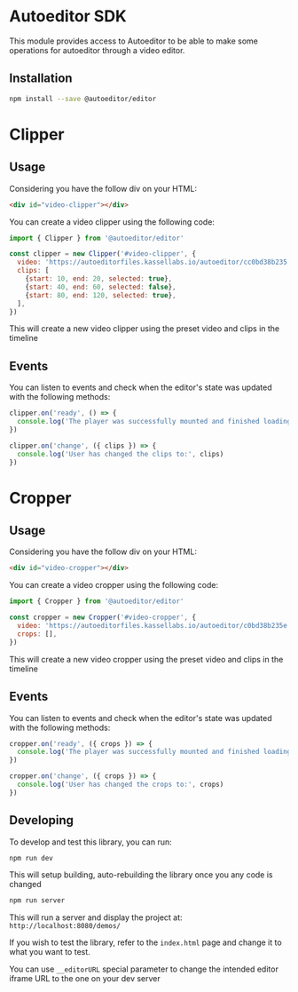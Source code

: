 # Autoeditor SDK

This module provides access to Autoeditor to be able to make some
operations for autoeditor through a video editor.

## Installation

```bash
npm install --save @autoeditor/editor
```

# Clipper

## Usage

Considering you have the follow div on your HTML:

```html
<div id="video-clipper"></div>
```

You can create a video clipper using the following code:

```javascript
import { Clipper } from '@autoeditor/editor'

const clipper = new Clipper('#video-clipper', {
  video: 'https://autoeditorfiles.kassellabs.io/autoeditor/cc0bd38b235.mp4',
  clips: [
    {start: 10, end: 20, selected: true},
    {start: 40, end: 60, selected: false},
    {start: 80, end: 120, selected: true},
  ],
})
```

This will create a new video clipper using the preset video and clips in the timeline

## Events

You can listen to events and check when the editor's state was updated with the
following methods:

```javascript
clipper.on('ready', () => {
  console.log('The player was successfully mounted and finished loading')
})

clipper.on('change', ({ clips }) => {
  console.log('User has changed the clips to:', clips)
})
```

# Cropper

## Usage

Considering you have the follow div on your HTML:

```html
<div id="video-cropper"></div>
```

You can create a video cropper using the following code:

```javascript
import { Cropper } from '@autoeditor/editor'

const cropper = new Cropper('#video-cropper', {
  video: 'https://autoeditorfiles.kassellabs.io/autoeditor/c0bd38b235e.mp4',
  crops: [],
})
```

This will create a new video cropper using the preset video and clips in the timeline

## Events

You can listen to events and check when the editor's state was updated with the
following methods:

```javascript
cropper.on('ready', ({ crops }) => {
  console.log('The player was successfully mounted and finished loading, the default crops are:', crops)
})

cropper.on('change', ({ crops }) => {
  console.log('User has changed the crops to:', crops)
})
```

## Developing

To develop and test this library, you can run:

```bash
npm run dev
```

This will setup building, auto-rebuilding the library once you any code is changed

```bash
npm run server
```

This will run a server and display the project at: `http://localhost:8080/demos/`

If you wish to test the library, refer to the `index.html` page and change it
to what you want to test.

You can use `__editorURL` special parameter to change the intended editor
iframe URL to the one on your dev server

